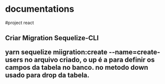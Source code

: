 # documentations

#project react 

<h2>Criar Migration Sequelize-CLI
<p>yarn sequelize miigration:create --name=create-users
  <span> no arquivo criado, o <b>up</b> é a para definir os campos da tabela no banco.
    <span> no metodo <b> down </b> usado para drop da tabela.
